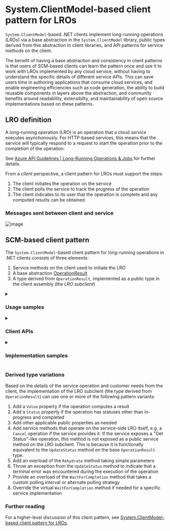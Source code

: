 # System.ClientModel-based client pattern for LROs

`System.ClientModel`-based .NET clients implement long-running operations (LROs) via a base abstraction in the `System.ClientModel` library, public types derived from this abstraction in client libraries, and API patterns for service methods on the client.  

The benefit of having a base abstraction and consistency in client patterns is that users of SCM-based clients can learn the pattern once and use it to work with LROs implemented by any cloud service, without having to understand the specific details of different service APIs.  This can save users time in authoring applications that consume cloud services, and enable engineering efficiencies such as code generation, the ability to build reusable components in layers above the abstraction, and community benefits around readability, extensibilty, and maintainability of open source implementations based on these patterns.

## LRO definition

A long-running operation (LRO) is an operation that a cloud *service* executes asynchonously.  For HTTP-based services, this means that the service will typically respond to a request to start the operation prior to the completion of the operation.

See [Azure API Guidelines | Long-Running Operations & Jobs](https://github.com/microsoft/api-guidelines/blob/vNext/azure/Guidelines.md#long-running-operations--jobs) for further details.

From a *client* perspective, a client pattern for LROs must support the steps:

1. The client initiates the operation on the service
1. The client polls the service to track the progress of the operation
1. The client indicates to its user that the operation is complete and any computed results can be obtained

### Messages sent between client and service

![image](https://gist.github.com/user-attachments/assets/fcf2cdb9-2f4d-4be4-ae21-fddc99cac566)

## SCM-based client pattern

The `System.ClientModel`-based client pattern for long-running operations in .NET clients consists of three elements:

1. Service methods on the client used to initiate the LRO
1. A base abstraction [OperationResult](https://learn.microsoft.com/en-us/dotnet/api/system.clientmodel.primitives.operationresult?view=azure-dotnet)
1. A type derived from `OperationResult`, implemented as a public type in the client assembly (the *LRO subclient*)

<details>
<summary><h3><b> Usage samples </b></h3></summary>

<details>
<summary><h4><b> 1. Start LRO, return when completed </b></h4></summary>

```csharp
VectorStore vectorStore = client.CreateVectorStore(waitUntilCompleted: true).Value;
```

</details>

<details>
<summary><h4><b> 2. Start LRO, wait for completion via LRO subclient </b></h4></summary>

```csharp
CreateVectorStoreOperation createOperation = client.CreateVectorStore(waitUntilCompleted: false);
createOperation.WaitForCompletion();
VectorStore vectorStore = createOperation.Value;
```

</details>

<details>
<summary><h4><b> 3. Start LRO, wait for completion using custom polling interval </b></h4></summary>

```csharp
CreateVectorStoreOperation createOperation = client.CreateVectorStore(waitUntilCompleted: false);
createOperation.WaitForCompletion(pollingInterval: TimeSpan.FromSeconds(2));
VectorStore vectorStore = createOperation.Value;
```

</details>

<details>
<summary><h4><b> 4. Start LRO, manually poll for updates (advanced) </b></h4></summary>

```csharp
CreateVectorStoreOperation createOperation = client.CreateVectorStore(waitUntilCompleted: false);
while (!createOperation.HasCompleted)
{
    await Task.Delay(2000);
    createOperation.UpdateStatus();
}
VectorStore vectorStore = createOperation.Value;
```

</details>

<details>
<summary><h4><b> 5. Start LRO, view HTTP response details (advanced) </b></h4></summary>

```csharp
CreateVectorStoreOperation createOperation = client.CreateVectorStore(waitUntilCompleted: false);
PrintHttpDetails(createOperation.GetRawResponse());
while (!createOperation.HasCompleted)
{
    await Task.Delay(2000);
    createOperation.UpdateStatus();
    PrintHttpDetails(createOperation.GetRawResponse());
}
VectorStore vectorStore = createOperation.Value;

void PrintHttpDetails(PipelineResponse response)
{
    Console.WriteLine("Status code: " + response.Status);
}
```

</details>

<details>
<summary><h4><b> 6. Start LRO, wait for completion from a different process ("Rehydrate") (advanced) </b></h4></summary>

From first process:

```csharp
CreateVectorStoreOperation createOperation = client.CreateVectorStore(waitUntilCompleted: false);
PersistValue(createOperation.RehydrationToken);
```

From second process:

```csharp
ContinuationToken rehydrationToken = ReadPersistedValue(createOperation.RehydrationToken);
CreateVectorStoreOperation createOperation = CreateVectorStoreOperation(client, rehydrationToken);
createOperatino.WaitForCompletion();
VectorStore vectorStore = createOperation.Value;
```

</details>

</details>
<details>
<summary><h3><b> Client APIs </b></h3></summary>

The sections below illustrate an example implementation for the OpenAI LRO to create a vector store.  These samples are based on the implementation in the .NET OpenAI library (see: [CreateVectorStoreOperation.cs](https://github.com/openai/openai-dotnet/blob/main/src/Custom/VectorStores/CreateVectorStoreOperation.cs) and related types for specifics of current implementation details).

<details>
<summary><h4><b> Client service methods </b></h4></summary>

The `VectorStoreClient` provides service methods to start the LRO.  Usage samples to call these APIs are provided in a prior section.

```csharp
public class VectorStoreClient {
    // ...

    // Convenience methods    
    public virtual Task<CreateVectorStoreOperation> CreateVectorStoreAsync(bool waitUntilCompleted, VectorStoreCreationOptions vectorStore = null, CancellationToken cancellationToken = default);
    public virtual CreateVectorStoreOperation CreateVectorStore(bool waitUntilCompleted, VectorStoreCreationOptions vectorStore = null, CancellationToken cancellationToken = default);

    // Protocol methods
    public virtual Task<CreateVectorStoreOperation> CreateVectorStoreAsync(BinaryContent content, bool waitUntilCompleted, RequestOptions options = null);
    public virtual CreateVectorStoreOperation CreateVectorStore(BinaryContent content, bool waitUntilCompleted, RequestOptions options = null);

    // ...
}
```

</details>

<details>
<summary><h4><b> OperationResult APIs </b></h4></summary>

The `OperationResult` base abstraction is provided in the `System.ClientModel` library.  It has an abstract `UpdateStatus` method that derived types must implement.  Its `WaitForCompletion` method calls `UpdateStatus` internally, at a default polling interval.

```csharp
public abstract partial class OperationResult
{
    protected OperationResult(System.ClientModel.Primitives.PipelineResponse response) { }
    public bool HasCompleted { get { throw null; } protected set { } }
    public abstract System.ClientModel.ContinuationToken? RehydrationToken { get; protected set; }
    public System.ClientModel.Primitives.PipelineResponse GetRawResponse() { throw null; }
    protected void SetRawResponse(System.ClientModel.Primitives.PipelineResponse response) { }
    public abstract System.ClientModel.ClientResult UpdateStatus(System.ClientModel.Primitives.RequestOptions? options = null);
    public abstract System.Threading.Tasks.ValueTask<System.ClientModel.ClientResult> UpdateStatusAsync(System.ClientModel.Primitives.RequestOptions? options = null);
    public virtual void WaitForCompletion(System.Threading.CancellationToken cancellationToken = default(System.Threading.CancellationToken)) { }
    public virtual System.Threading.Tasks.ValueTask WaitForCompletionAsync(System.Threading.CancellationToken cancellationToken = default(System.Threading.CancellationToken)) { throw null; }
}
```

</details>

<details>
<summary><h4><b> LRO subclient APIs </b></h4></summary>

The `CreateVectorStoreOperation` class is dervied from SCM `OperationResult`.  It implements the abstract members `UpdateStatus` and `RehydrationToken`.  The implementation of `UpdateStatus` calls through to internal generated service methods to obtain the status of the operation, and sets `HasCompleted` to `true` once the operation has completed.

```csharp
public class CreateVectorStoreOperation : OperationResult {
    public override ContinuationToken? RehydrationToken { get; protected set; }
    public VectorStore? Value { get; }
    public static CreateVectorStoreOperation Rehydrate(VectorStoreClient client, ContinuationToken rehydrationToken, CancellationToken cancellationToken = default);
    public static Task<CreateVectorStoreOperation> RehydrateAsync(VectorStoreClient client, ContinuationToken rehydrationToken, CancellationToken cancellationToken = default);
    public override ClientResult UpdateStatus(RequestOptions? options = null);
    public override ValueTask<ClientResult> UpdateStatusAsync(RequestOptions? options = null);
}
```

</details>

</details>
<details>
<summary><h3><b> Implementation samples </b></h3></summary>

<details>
<summary><h4><b> CreateVectorStoreOperation </b></h4></summary>

The following is an example implementation of `CreateVectorStoreOperation`, whose public APIs were detailed in a prior section.

```csharp
using System;
using System.ClientModel;
using System.ClientModel.Primitives;
using System.Diagnostics.CodeAnalysis;
using System.Threading;
using System.Threading.Tasks;

#nullable enable

namespace OpenAI.VectorStores;

[Experimental("OPENAI001")]
public partial class CreateVectorStoreOperation : OperationResult
{
    private readonly ClientPipeline _pipeline;
    private readonly Uri _endpoint;

    internal CreateVectorStoreOperation(ClientPipeline pipeline, Uri endpoint, ClientResult<VectorStore> result)
        : base(result.GetRawResponse())
    {
        _pipeline = pipeline;
        _endpoint = endpoint;

        Value = result;
        HasCompleted = GetHasCompleted(Value.Status);
        RehydrationToken = new CreateVectorStoreOperationToken(VectorStoreId);
    }
    
    /// <inheritdoc/>
    public override ContinuationToken? RehydrationToken { get; protected set; }

    /// <summary>
    /// The current value of the create <see cref="VectorStore"/> operation in progress.
    /// </summary>
    public VectorStore? Value { get; private set; }

    /// <summary>
    /// Recreates a <see cref="CreateVectorStoreOperation"/> from a rehydration token.
    /// </summary>
    /// <param name="client"> The <see cref="VectorStoreClient"/> used to obtain the 
    /// operation status from the service. </param>
    /// <param name="rehydrationToken"> The rehydration token corresponding to 
    /// the operation to rehydrate. </param>
    /// <param name="cancellationToken"> A token that can be used to cancel the 
    /// request. </param>
    /// <returns> The rehydrated operation. </returns>
    /// <exception cref="ArgumentNullException"> <paramref name="client"/> or <paramref name="rehydrationToken"/> is null. </exception>
    public static async Task<CreateVectorStoreOperation> RehydrateAsync(VectorStoreClient client, ContinuationToken rehydrationToken, CancellationToken cancellationToken = default)
    {
        Argument.AssertNotNull(client, nameof(client));
        Argument.AssertNotNull(rehydrationToken, nameof(rehydrationToken));

        CreateVectorStoreOperationToken token = CreateVectorStoreOperationToken.FromToken(rehydrationToken);

        ClientResult result = await client.GetVectorStoreAsync(token.VectorStoreId, cancellationToken.ToRequestOptions()).ConfigureAwait(false);
        PipelineResponse response = result.GetRawResponse();
        VectorStore vectorStore = VectorStore.FromResponse(response);

        return client.CreateCreateVectorStoreOperation(ClientResult.FromValue(vectorStore, response));
    }

    /// <summary>
    /// Recreates a <see cref="CreateVectorStoreOperation"/> from a rehydration token.
    /// </summary>
    /// <param name="client"> The <see cref="VectorStoreClient"/> used to obtain the 
    /// operation status from the service. </param>
    /// <param name="rehydrationToken"> The rehydration token corresponding to 
    /// the operation to rehydrate. </param>
    /// <param name="cancellationToken"> A token that can be used to cancel the 
    /// request. </param>
    /// <returns> The rehydrated operation. </returns>
    /// <exception cref="ArgumentNullException"> <paramref name="client"/> or <paramref name="rehydrationToken"/> is null. </exception>
    public static CreateVectorStoreOperation Rehydrate(VectorStoreClient client, ContinuationToken rehydrationToken, CancellationToken cancellationToken = default)
    {
        Argument.AssertNotNull(client, nameof(client));
        Argument.AssertNotNull(rehydrationToken, nameof(rehydrationToken));

        CreateVectorStoreOperationToken token = CreateVectorStoreOperationToken.FromToken(rehydrationToken);

        ClientResult result = client.GetVectorStore(token.VectorStoreId, cancellationToken.ToRequestOptions());
        PipelineResponse response = result.GetRawResponse();
        VectorStore vectorStore = VectorStore.FromResponse(response);

        return client.CreateCreateVectorStoreOperation(ClientResult.FromValue(vectorStore, response));
    }

    /// <inheritdoc/>
    public override async ValueTask<ClientResult> UpdateStatusAsync(RequestOptions? options = null)
    {
        ClientResult result = await GetVectorStoreAsync(options).ConfigureAwait(false);

        PipelineResponse response = result.GetRawResponse();
        VectorStore value = VectorStore.FromResponse(response);

        ApplyUpdate(response, value);

        return result;
    }

    /// <inheritdoc/>
    public override ClientResult UpdateStatus(RequestOptions? options = null)
    {
        ClientResult result = GetVectorStore(options);

        PipelineResponse response = result.GetRawResponse();
        VectorStore value = VectorStore.FromResponse(response);

        ApplyUpdate(response, value);

        return result;
    }

    internal async Task<CreateVectorStoreOperation> WaitUntilAsync(bool waitUntilCompleted, RequestOptions? options)
    {
        if (!waitUntilCompleted) return this;
        await WaitForCompletionAsync(options?.CancellationToken ?? default).ConfigureAwait(false);
        return this;
    }

    internal CreateVectorStoreOperation WaitUntil(bool waitUntilCompleted, RequestOptions? options)
    {
        if (!waitUntilCompleted) return this;
        WaitForCompletion(options?.CancellationToken ?? default);
        return this;
    }

    private void ApplyUpdate(PipelineResponse response, VectorStore value)
    {
        Value = value;
        Status = value.Status;

        HasCompleted = GetHasCompleted(value.Status);
        SetRawResponse(response);
    }

    private static bool GetHasCompleted(VectorStoreStatus status)
    {
        return status == VectorStoreStatus.Completed ||
            status == VectorStoreStatus.Expired;
    }

    internal virtual async Task<ClientResult<VectorStore>> GetVectorStoreAsync(CancellationToken cancellationToken = default)
    {
        ClientResult result = await GetVectorStoreAsync(cancellationToken.ToRequestOptions()).ConfigureAwait(false);
        return ClientResult.FromValue(VectorStore.FromResponse(result.GetRawResponse()), result.GetRawResponse());
    }

    internal virtual ClientResult<VectorStore> GetVectorStore(CancellationToken cancellationToken = default)
    {
        ClientResult result = GetVectorStore(cancellationToken.ToRequestOptions());
        return ClientResult.FromValue(VectorStore.FromResponse(result.GetRawResponse()), result.GetRawResponse());
    }

    internal virtual async Task<ClientResult> GetVectorStoreAsync(RequestOptions? options)
    {
        using PipelineMessage message = CreateGetVectorStoreRequest(_vectorStoreId, options);
        return ClientResult.FromResponse(await _pipeline.ProcessMessageAsync(message, options).ConfigureAwait(false));
    }

    internal virtual ClientResult GetVectorStore(RequestOptions? options)
    {
        using PipelineMessage message = CreateGetVectorStoreRequest(_vectorStoreId, options);
        return ClientResult.FromResponse(_pipeline.ProcessMessage(message, options));
    }
}

```

</details>

<details>
<summary><h4><b> OperationResult </b></h4></summary>

The base abstraction `OperationResult` is implemented in the `System.ClientModel` library.  See [OperationResult.cs](https://github.com/Azure/azure-sdk-for-net/blob/main/sdk/core/System.ClientModel/src/Convenience/OperationResult.cs) for details.

</details>

</details>

### Derived type variations

Based on the details of the service operation and customer needs from the client, the implementation of the LRO subclient (the type derived from `OperationResult`) can use one or more of the following pattern variants:

1. Add a `Value` property if the operation computes a result
1. Add a `Status` property if the operation has statuses other than in-progress and completed
1. Add other applicable public properties as needed
1. Add service methods that operate on the service-side LRO itself, e.g. a `Cancel` operation if the service provides it.  If the service exposes a "Get Status"-like operation, this method is not exposed as a public service method on the LRO subclient.  This is because it is functionally equivalent to the `UpdateStatus` method on the base `OperationResult` type.
1. Add an overload of the `Rehydrate` method taking simple parameters
1. Throw an exception from the `UpdateStatus` method to indicate that a terminal error was encountered during the execution of the operation
1. Provide an overload of the `WaitForCompletion` method that takes a custom polling interval or alternate polling strategy
1. Override the virtual `WaitForCompletion` method if needed for a specific service implementation

### Further reading

For a higher-level discussion of this client pattern, see [System.ClientModel-based client pattern for LROs](https://gist.github.com/annelo-msft/bba35dde939e50370b76163d1da35593).